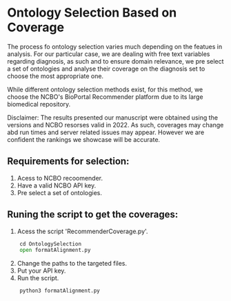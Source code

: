 # Ontology Selection Based on Coverage

The process fo ontology selection varies much depending on the featues in analysis.
For our particular case, we are dealing with free text variables regarding diagnosis, as such and to ensure domain relevance, we pre select a set of ontologies and analyse their coverage on the diagnosis set to choose the most appropriate one.

While different ontology selection methods exist, for this method, we choose the NCBO's BioPortal Recommender platform due to its large biomedical repository.

Disclaimer: The results presented our manuscript were obtained using the versions and NCBO resorses valid in 2022. As such, coverages may change abd run times and server related issues may appear. However we are confident the rankings we showcase will be accurate.


## Requirements for selection:

1. Acess to NCBO recoomender.
2. Have a valid NCBO API key.
3. Pre select a set of ontologies.


## Runing the script to get the coverages:

1. Acess the script 'RecommenderCoverage.py'.
```python
    cd OntologySelection
    open formatAlignment.py
```
2. Change the paths to the targeted files.
3. Put your API key.
4. Run the script.
```python
    python3 formatAlignment.py
```

